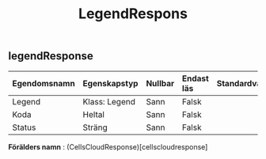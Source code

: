 ﻿---
title: LegendRespons
second_title: Aspose.Cells Cloud Documen
type: docs
url: /sv/specification/model/legendresponse/
description: "Aspose.Cells Molnmodellspecifikation: LegendResponse. Hantera enkelt Excel och andra kalkylarksdokument med funktioner som att öppna, generera, redigera, dela, slå samman, jämföra och konvertera"
weight: 50
---
## **legendResponse**

 

| Egendomsnamn| Egenskapstyp| Nullbar| Endast läs| Standardvärde| Beskrivning|
|:- |:- |:- |:- |:- |:- |
| Legend| Klass: Legend| Sann| Falsk|||
| Koda| Heltal| Sann| Falsk|||
| Status| Sträng| Sann| Falsk|||

**Förälders namn** : (CellsCloudResponse)[cellscloudresponse]